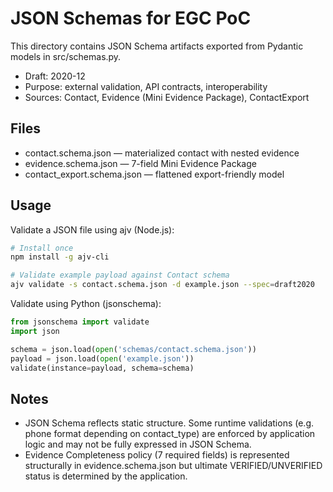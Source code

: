 # JSON Schemas for EGC PoC

This directory contains JSON Schema artifacts exported from Pydantic models in src/schemas.py.

- Draft: 2020-12
- Purpose: external validation, API contracts, interoperability
- Sources: Contact, Evidence (Mini Evidence Package), ContactExport

## Files
- contact.schema.json — materialized contact with nested evidence
- evidence.schema.json — 7-field Mini Evidence Package
- contact_export.schema.json — flattened export-friendly model

## Usage

Validate a JSON file using ajv (Node.js):

```bash
# Install once
npm install -g ajv-cli

# Validate example payload against Contact schema
ajv validate -s contact.schema.json -d example.json --spec=draft2020
```

Validate using Python (jsonschema):

```python
from jsonschema import validate
import json

schema = json.load(open('schemas/contact.schema.json'))
payload = json.load(open('example.json'))
validate(instance=payload, schema=schema)
```

## Notes
- JSON Schema reflects static structure. Some runtime validations (e.g. phone format depending on contact_type) are enforced by application logic and may not be fully expressed in JSON Schema.
- Evidence Completeness policy (7 required fields) is represented structurally in evidence.schema.json but ultimate VERIFIED/UNVERIFIED status is determined by the application.

